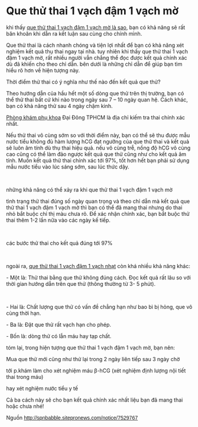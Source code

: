 <h1>Que thử thai 1 vạch đậm 1 vạch mờ</h1>

<p>khi thấy <a href="http://phongkhamdaidong.vn/que-thu-thai-1-vach-dam-1-vach-mo-co-thai-khong-66.html">que thử thai 1 vạch đậm 1 vạch mờ là sao</a>, bạn có khả năng sẽ rất băn khoăn khi dẫn ra kết luận sau cùng cho chính mình.</p>

<p>Que thử thai là cách nhanh chóng và tiện lợi nhất để bạn có khả năng xét nghiệm kết quả thụ thai ngay tại nhà. tuy nhiên khi thấy que thử thai 1 vạch đậm 1 vạch mờ, rất nhiều người vẫn chẳng thể đọc được kết quả chính xác dù đã khiến cho theo chỉ dẫn. bên dưới là những chỉ dẫn để giúp bạn tìm hiểu rõ hơn về hiện tượng này.</p>

<p>Thời điểm thử thai có ý nghĩa như thế nào đến kết quả que thử?</p>

<p>Theo hướng dẫn của hầu hết một số dòng que thử trên thị trường, bạn có thể thử thai bất cứ khi nào trong ngày sau 7 &ndash; 10 ngày quan hệ. Cách khác, bạn có khả năng thử sau 4 ngày chậm kinh.</p>

<p><a href="http://phongkhamdaidong.vn/dia-chi-phong-kham-phu-khoa-uy-tin-tai-tphcm-7.html">Phòng khám phụ khoa</a> Đại Đông TPHCM là địa chỉ kiếm tra thai chính xác nhất.</p>

<p>Nếu thử thai vô cùng sớm so với thời điểm này, bạn có thể sẽ thu được mẫu nước tiểu không đủ hàm lượng hCG đạt ngưỡng của que thử thai và kết quả sẽ luôn âm tính dù thụ thai hiệu quả. nếu vô cùng trễ, nồng độ hCG vô cùng cao cũng có thể làm đảo ngược kết quả que thử cũng như cho kết quả âm tính. Muốn kết quả thử thai chính xác tới 97%, tốt hơn hết bạn phải sử dụng mẫu nước tiểu vào lúc sáng sớm, sau lúc thức dậy.</p>

<p>&nbsp;</p>

<p>những khả năng có thể xảy ra khi que thử thai 1 vạch đậm 1 vạch mờ</p>

<p>tình trạng thử thai đúng số ngày quan trọng và theo chỉ dẫn mà kết quả que thử thai 1 vạch đậm 1 vạch mờ thì bạn có thể đã mang thai nhưng do thai nhỏ bắt buộc chỉ thị màu chưa rõ. Để xác nhận chính xác, bạn bắt buộc thử thai thêm 1-2 lần nữa vào các ngày kế tiếp.</p>

<p>&nbsp;</p>

<div>
<p>các bước thử thai cho kết quả đúng tới 97%</p>
</div>

<p>&nbsp;</p>

<p>ngoài ra, <a href="http://phongkhamdaidong.vn/que-thu-thai-1-vach-dam-1-vach-mo-co-thai-khong-66.html">que thử thai 1 vạch đậm 1 vạch nhạt</a> còn khá nhiều khả năng khác:</p>

<p>- Một là: Thử thai bằng que thử không đúng cách. Đọc kết quả rất lâu so với thời gian hướng dẫn trên que thử (thông thường từ 3- 5 phút).</p>

<p>&nbsp;</p>

<p>- Hai là: Chất lượng que thử có vấn đề chẳng hạn như bao bì bị hỏng, que vô cùng thời hạn.</p>

<p>- Ba là: Đặt que thử rất vạch hạn cho phép.</p>

<p>- Bốn là: dòng thử có lẫn máu hay tạp chất.</p>

<p>tóm lại, trong hiện tượng que thử thai 1 vạch đậm 1 vạch mờ, bạn nên:</p>

<p>Mua que thử mới cũng như thử lại trong 2 ngày liên tiếp sau 3 ngày chờ</p>

<p>tới p.khám làm cho xét nghiệm máu β-hCG (xét nghiệm định lượng nội tiết thai trong máu)</p>

<p>hay xét nghiệm nước tiểu y tế</p>

<p>Cả ba cách này sẽ cho bạn kết quả chính xác nhất liệu bạn đã mang thai hoặc chưa nhé!</p>

<div id="article-content-10219">
<div>Nguồn&nbsp;<span style="color:rgb(67, 67, 67); font-family:arial,sans,sans-serif"><a class="in-cell-link" href="http://spnbabble.sitepronews.com/notice/7529767" target="_blank">http://spnbabble.sitepronews.com/notice/7529767</a></span></div>
</div>
